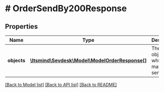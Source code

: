 # # OrderSendBy200Response

## Properties

Name | Type | Description | Notes
------------ | ------------- | ------------- | -------------
**objects** | [**\Itsmind\\Sevdesk\Model\ModelOrderResponse[]**](ModelOrderResponse.md) | The order object which was marked as sent. | [optional]

[[Back to Model list]](../../README.md#models) [[Back to API list]](../../README.md#endpoints) [[Back to README]](../../README.md)
